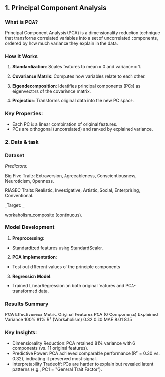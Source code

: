 ## 1. Principal Component Analysis

### What is PCA?

Principal Component Analysis (PCA) is a dimensionality reduction technique that transforms correlated variables into a set of uncorrelated components, ordered by how much variance they explain in the data.

### How It Works
1. **Standardization**: Scales features to mean = 0 and variance = 1.

2. **Covariance Matrix**: Computes how variables relate to each other.

3. **Eigendecomposition**: Identifies principal components (PCs) as eigenvectors of the covariance matrix.

4. **Projection**: Transforms original data into the new PC space.

### Key Properties:

- Each PC is a linear combination of original features.
- PCs are orthogonal (uncorrelated) and ranked by explained variance.

### 2. Data & task

### Dataset

_Predictors:_

Big Five Traits: Extraversion, Agreeableness, Conscientiousness, Neuroticism, Openness.

RIASEC Traits: Realistic, Investigative, Artistic, Social, Enterprising, Conventional.

_Target: _

workaholism_composite (continuous).

### Model Development

1. **Preprocessing**:

- Standardized features using StandardScaler.

2. **PCA Implementation**:

- Test out different values of the principle components

3. **Regression Model**:

- Trained LinearRegression on both original features and PCA-transformed data.

### Results Summary

PCA Effectiveness
Metric	Original Features	PCA (6 Components)
Explained Variance	100%	81%
R² (Workaholism)	0.32	0.30
MAE	8.01	8.15

### Key Insights:

- Dimensionality Reduction: PCA retained 81% variance with 6 components (vs. 11 original features).
- Predictive Power: PCA achieved comparable performance (R² = 0.30 vs. 0.32), indicating it preserved most signal.
- Interpretability Tradeoff: PCs are harder to explain but revealed latent patterns (e.g., PC1 = "General Trait Factor").
